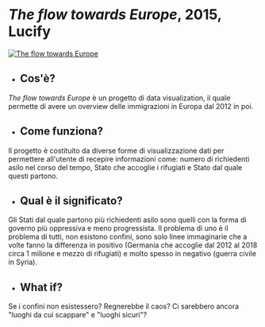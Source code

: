 # *The flow towards Europe*, 2015, Lucify

[![The flow towards Europe](https://www.healthonthemove.net/wp-content/uploads/2019/04/the-flow-towards-europe.jpg "The flow towards Europe, 2015, Lucify")](https://www.lucify.com/the-flow-towards-europe/)

- ## Cos'è?
*The flow towards Europe* è un progetto di data visualization, il quale permette di avere un overview delle immigrazioni in Europa dal 2012 in poi. 

- ## Come funziona?
Il progetto è costituito da diverse forme di visualizzazione dati per permettere all'utente di recepire informazioni come: numero di richiedenti asilo nel corso del tempo, Stato che accoglie i rifugiati e Stato dal quale questi partono. 

- ## Qual è il significato?
Gli Stati dal quale partono più richiedenti asilo sono quelli con la forma di governo più oppressiva e meno progressista. Il problema di uno è il problema di tutti, non esistono confini, sono solo linee immaginarie che a volte fanno la differenza in positivo (Germania che accoglie dal 2012 al 2018 circa 1 milione e mezzo di rifugiati) e molto spesso in negativo (guerra civile in Syria).

- ## What if?
Se i confini non esistessero? Regnerebbe il caos? Ci sarebbero ancora "luoghi da cui scappare" e "luoghi sicuri"?
